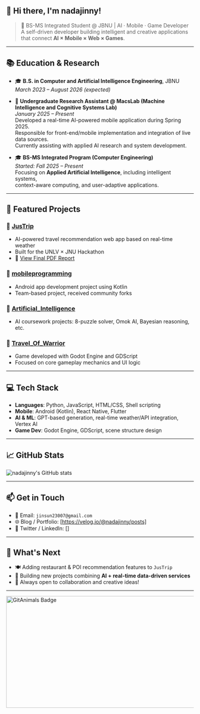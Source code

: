 ## 👋 Hi there, I'm nadajinny!

> 🎯 BS-MS Integrated Student @ JBNU | AI · Mobile · Game Developer  
> A self-driven developer building intelligent and creative applications that connect **AI × Mobile × Web × Games**.

---

## 📚 Education & Research

- 🎓 **B.S. in Computer and Artificial Intelligence Engineering**, JBNU  
  _March 2023 – August 2026 (expected)_

- 🧪 **Undergraduate Research Assistant @ MacsLab (Machine Intelligence and Cognitive Systems Lab)**  
  _January 2025 – Present_  
  Developed a real-time AI-powered mobile application during Spring 2025.  
  Responsible for front-end/mobile implementation and integration of live data sources.  
  Currently assisting with applied AI research and system development.

- 🎓 **BS-MS Integrated Program (Computer Engineering)**  
  _Started: Fall 2025 – Present_  
  Focusing on **Applied Artificial Intelligence**, including intelligent systems,  
  context-aware computing, and user-adaptive applications.

---

## 🚀 Featured Projects

### 🔹 [JusTrip](https://github.com/nadajinny/JusTrip)
- AI-powered travel recommendation web app based on real-time weather
- Built for the UNLV × JNU Hackathon  
- 📄 [View Final PDF Report](https://github.com/nadajinny/JusTrip/raw/main/JusTrip_final.pdf)

### 🔹 [mobileprogramming](https://github.com/nadajinny/mobileprogramming)
- Android app development project using Kotlin  
- Team-based project, received community forks

### 🔹 [Artificial_Intelligence](https://github.com/nadajinny/Artificial_Intelligence)
- AI coursework projects: 8-puzzle solver, Omok AI, Bayesian reasoning, etc.

### 🔹 [Travel_Of_Warrior](https://github.com/nadajinny/Travel_Of_Warrior)
- Game developed with Godot Engine and GDScript  
- Focused on core gameplay mechanics and UI logic

---

## 💻 Tech Stack

- **Languages**: Python, JavaScript, HTML/CSS, Shell scripting  
- **Mobile**: Android (Kotlin), React Native, Flutter  
- **AI & ML**: GPT-based generation, real-time weather/API integration, Vertex AI  
- **Game Dev**: Godot Engine, GDScript, scene structure design

---

## 📈 GitHub Stats

![nadajinny's GitHub stats](https://github-readme-stats.vercel.app/api?username=nadajinny&show_icons=true&theme=rose)

---

## 📫 Get in Touch

- 📧 Email: `jinsun23007@gmail.com`  
- 🌐 Blog / Portfolio: [https://velog.io/@nadajinny/posts]
- 💼 Twitter / LinkedIn: []  

---

## 📝 What's Next

- 🍽️ Adding restaurant & POI recommendation features to `JusTrip`  
- 🚧 Building new projects combining **AI + real-time data-driven services**  
- 🤝 Always open to collaboration and creative ideas!

---

<a href="https://www.gitanimals.org/en_US?utm_medium=image&utm_source=nadajinny&utm_content=farm">
  <img
    src="https://render.gitanimals.org/farms/nadajinny"
    width="600"
    height="300"
    alt="GitAnimals Badge"
  />
</a>
